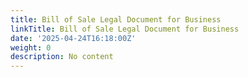 ```yaml
---
title: Bill of Sale Legal Document for Business
linkTitle: Bill of Sale Legal Document for Business
date: '2025-04-24T16:18:00Z'
weight: 0
description: No content
---
```



